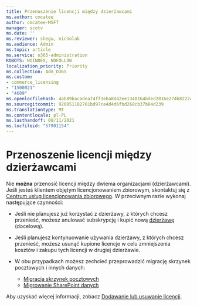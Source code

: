 ```yaml
---
title: Przenoszenie licencji między dzierżawcami
ms.author: cmcatee
author: cmcatee-MSFT
manager: scotv
ms.date: ''
ms.reviewer: shegu, nicholak
ms.audience: Admin
ms.topic: article
ms.service: o365-administration
ROBOTS: NOINDEX, NOFOLLOW
localization_priority: Priority
ms.collection: Adm_O365
ms.custom:
- commerce_licensing
- "1500021"
- "4689"
ms.openlocfilehash: 4ab89bacadea74ff3eba8d42ee1340164bded2816e274b8222dd48613c01e5ba
ms.sourcegitcommit: 920051182781bd97ce4d4d6fbd268cb37b84d239
ms.translationtype: MT
ms.contentlocale: pl-PL
ms.lasthandoff: 08/11/2021
ms.locfileid: "57901154"
---
```

# <a name="transfer-licenses-between-tenants"></a>Przenoszenie licencji między dzierżawcami

Nie **można** przenosić licencji między dwiema organizacjami (dzierżawcami). Jeśli jesteś klientem objętym licencjonowaniem zbiorowym, skontaktuj się z [Centrum usług licencjonowania zbiorowego](https://support.microsoft.com/help/4471406/how-to-contact-the-microsoft-volume-licensing-service-center). W przeciwnym razie wykonaj następujące czynności:

- Jeśli nie planujesz już korzystać z dzierżawy, z których chcesz [](https://admin.microsoft.com/Adminportal/Home?source=applauncher#/subscriptions) przenieść, możesz anulować subskrypcję i kupić nową [dzierżawę](https://www.microsoft.com/microsoft-365/business/compare-all-microsoft-365-business-products?rtc=2&activetab=tab:primaryr2) (docelową).
- Jeśli planujesz kontynuowanie używania dzierżawy, z których chcesz przenieść, możesz usunąć kupione licencje w celu zmniejszenia kosztów i zakupu tych licencji w drugiej dzierżawie. [](https://docs.microsoft.com/microsoft-365/commerce/licenses/buy-licenses#buy-or-remove-licenses-for-your-business-subscription)
- W obu przypadkach możesz zechcieć przeprowadzić migrację skrzynek pocztowych i innych danych:

    - [Migracja skrzynek pocztowych](https://docs.microsoft.com/Exchange/mailbox-migration/migrate-mailboxes-across-tenants)
    - [Migrowanie SharePoint danych](https://aka.ms/modernSpoAdminCenter/CloudContentMigrations)

Aby uzyskać więcej informacji, zobacz [Dodawanie lub usuwanie licencji](https://docs.microsoft.com/microsoft-365/commerce/licenses/buy-licenses).